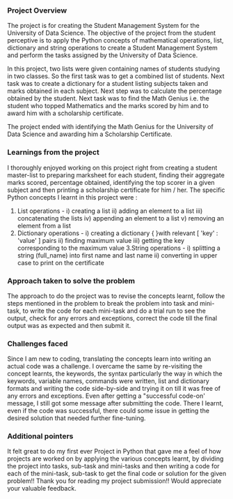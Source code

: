### Project Overview

 The project is for creating the Student Management System for the University of Data Science. The objective of the project from the student perceptive is to apply the Python concepts of mathematical operations,  list, dictionary and string operations to create a Student Management System and perform the tasks assigned by the University of Data Science.

In this project, two lists were given containing names of students studying in two classes. So the first task was to get a combined list of students.
Next task was to create a dictionary for a student listing subjects taken and marks obtained in each subject. Next step was to calculate the percentage obtained by the student. Next task was to find the Math Genius i.e. the student who topped Mathematics and the marks scored by him and to award him with a scholarship certificate. 

The project ended with identifying the Math Genius for the University of Data Science and awarding him a Scholarship Certificate.



### Learnings from the project

 I thoroughly enjoyed working on this project right from creating a student master-list to preparing marksheet for each student, finding their aggregate marks scored, percentage obtained, identifying the top scorer in a given subject and then printing a scholarship certificate for him / her. 
The specific Python concepts I learnt in this project were :
1. List operations -
    i) creating a list
    ii) adding an element to a list
   iii) concatenating the lists
   iv) appending an element to a list
   v) removing an element from a list
2. Dictionary operations -
   i) creating a dictionary { }with relevant  [ 'key' : 'value' ] pairs
  ii) finding maximum value
  iii) getting the key corresponding to the maximum value
3.String operations -
  i) splitting a string (full_name) into first name and last name
 ii) converting in upper case to print on the certificate


### Approach taken to solve the problem

 The approach to do the project was to revise the concepts learnt, follow the steps mentioned in the problem to break the problem into task and mini-task, to write the code for each mini-task and do a trial run to see the output, check for any errors and exceptions, correct the code till the final output was as expected and then submit it.


### Challenges faced

 Since I am new to coding, translating the concepts learn into writing an actual code was a challenge. I overcame the same by re-visiting the concept learnts, the keywords, the syntax particularly the way in which the keywords, variable names, commands were written, list and dictionary formats and writing the code side-by-side and trying it on till it was free of any errors and exceptions. Even after getting a "successful code-on' message, I still got some message after submitting the code. There I learnt, even if the code was successful, there could some issue in getting the desired solution that needed further fine-tuning.


### Additional pointers

 It felt great to do my first ever Project in Python that gave me a feel of how projects are worked on by applying the various concepts learnt, by dividing the project into tasks, sub-task and mini-tasks and then writing a code for each of the mini-task, sub-task to get the final code or solution for the given problem!!
Thank you for reading my project submission!! Would appreciate your valuable feedback.


